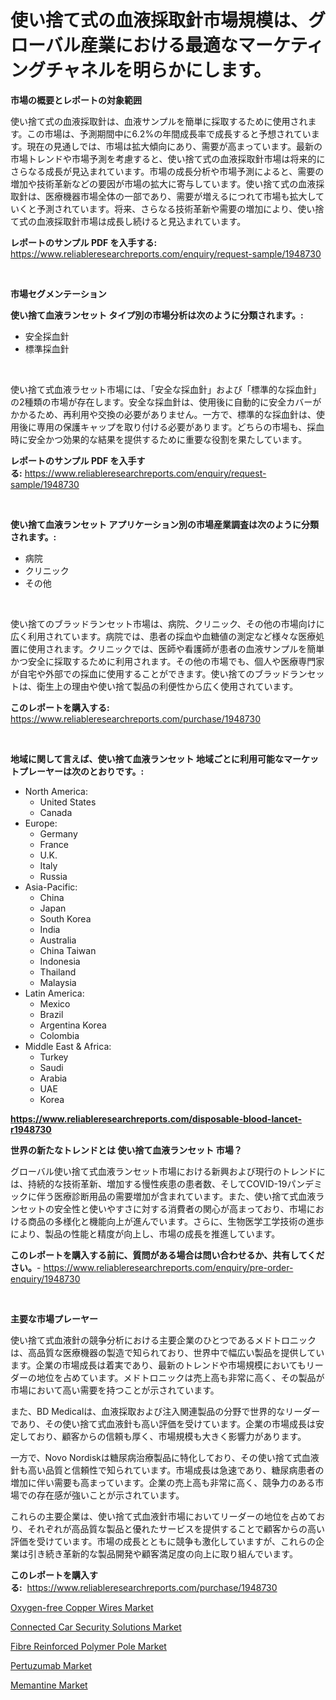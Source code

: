 <p><h1>使い捨て式の血液採取針市場規模は、グローバル産業における最適なマーケティングチャネルを明らかにします。</h1></p><p><strong>市場の概要とレポートの対象範囲</strong></p>
<p><p>使い捨て式の血液採取針は、血液サンプルを簡単に採取するために使用されます。この市場は、予測期間中に6.2%の年間成長率で成長すると予想されています。現在の見通しでは、市場は拡大傾向にあり、需要が高まっています。最新の市場トレンドや市場予測を考慮すると、使い捨て式の血液採取針市場は将来的にさらなる成長が見込まれています。市場の成長分析や市場予測によると、需要の増加や技術革新などの要因が市場の拡大に寄与しています。使い捨て式の血液採取針は、医療機器市場全体の一部であり、需要が増えるにつれて市場も拡大していくと予測されています。将来、さらなる技術革新や需要の増加により、使い捨て式の血液採取針市場は成長し続けると見込まれています。</p></p>
<p><strong>レポートのサンプル PDF を入手する:</strong> <a href="https://www.reliableresearchreports.com/enquiry/request-sample/1948730">https://www.reliableresearchreports.com/enquiry/request-sample/1948730</a></p>
<p>&nbsp;</p>
<p><strong>市場セグメンテーション</strong></p>
<p><strong>使い捨て血液ランセット タイプ別の市場分析は次のように分類されます。:</strong></p>
<p><ul><li>安全採血針</li><li>標準採血針</li></ul></p>
<p>&nbsp;</p>
<p><p>使い捨て式血液ラセット市場には、「安全な採血針」および「標準的な採血針」の2種類の市場が存在します。安全な採血針は、使用後に自動的に安全カバーがかかるため、再利用や交換の必要がありません。一方で、標準的な採血針は、使用後に専用の保護キャップを取り付ける必要があります。どちらの市場も、採血時に安全かつ効果的な結果を提供するために重要な役割を果たしています。</p></p>
<p><strong>レポートのサンプル PDF を入手する:</strong>&nbsp;<a href="https://www.reliableresearchreports.com/enquiry/request-sample/1948730">https://www.reliableresearchreports.com/enquiry/request-sample/1948730</a></p>
<p>&nbsp;</p>
<p><strong> 使い捨て血液ランセット アプリケーション別の市場産業調査は次のように分類されます。:</strong></p>
<p><ul><li>病院</li><li>クリニック</li><li>その他</li></ul></p>
<p>&nbsp;</p>
<p><p>使い捨てのブラッドランセット市場は、病院、クリニック、その他の市場向けに広く利用されています。病院では、患者の採血や血糖値の測定など様々な医療処置に使用されます。クリニックでは、医師や看護師が患者の血液サンプルを簡単かつ安全に採取するために利用されます。その他の市場でも、個人や医療専門家が自宅や外部での採血に使用することができます。使い捨てのブラッドランセットは、衛生上の理由や使い捨て製品の利便性から広く使用されています。</p></p>
<p><strong>このレポートを購入する:</strong>&nbsp; <a href="https://www.reliableresearchreports.com/purchase/1948730">https://www.reliableresearchreports.com/purchase/1948730</a></p>
<p>&nbsp;</p>
<p><strong>地域に関して言えば、使い捨て血液ランセット 地域ごとに利用可能なマーケットプレーヤーは次のとおりです。:</strong></p>
<p><ul>
    <li>
        North America:
        <ul>
            <li>United States</li>
            <li>Canada</li>
        </ul>
    </li>
    <li>
        Europe:
        <ul>
            <li>Germany</li>
            <li>France</li>
            <li>U.K.</li>
            <li>Italy</li>
            <li>Russia</li>
        </ul>
    </li>
    <li>
        Asia-Pacific:
        <ul>
            <li>China</li>
            <li>Japan</li>
            <li>South Korea</li>
            <li>India</li>
            <li>Australia</li>
            <li>China Taiwan</li>
            <li>Indonesia</li>
            <li>Thailand</li>
            <li>Malaysia</li>
        </ul>
    </li>
    <li>
        Latin America:
        <ul>
            <li>Mexico</li>
            <li>Brazil</li>
            <li>Argentina Korea</li>
            <li>Colombia</li>
        </ul>
    </li>
    <li>
        Middle East & Africa:
        <ul>
            <li>Turkey</li>
            <li>Saudi</li>
            <li>Arabia</li>
            <li>UAE</li>
            <li>Korea</li>
        </ul>
    </li>
    </ul></p>
<p><strong><a href="https://www.reliableresearchreports.com/disposable-blood-lancet-r1948730">https://www.reliableresearchreports.com/disposable-blood-lancet-r1948730</a></strong>&nbsp;</p>
<p><strong>世界の新たなトレンドとは 使い捨て血液ランセット 市場？</strong></p>
<p><p>グローバル使い捨て式血液ランセット市場における新興および現行のトレンドには、持続的な技術革新、増加する慢性疾患の患者数、そしてCOVID-19パンデミックに伴う医療診断用品の需要増加が含まれています。また、使い捨て式血液ランセットの安全性と使いやすさに対する消費者の関心が高まっており、市場における商品の多様化と機能向上が進んでいます。さらに、生物医学工学技術の進歩により、製品の性能と精度が向上し、市場の成長を推進しています。</p></p>
<p><strong>このレポートを購入する前に、質問がある場合は問い合わせるか、共有してください。</strong>- <a href="https://www.reliableresearchreports.com/enquiry/pre-order-enquiry/1948730">https://www.reliableresearchreports.com/enquiry/pre-order-enquiry/1948730</a></p>
<p>&nbsp;</p>
<p><strong>主要な市場プレーヤー</strong></p>
<p><p>使い捨て式血液針の競争分析における主要企業のひとつであるメドトロニックは、高品質な医療機器の製造で知られており、世界中で幅広い製品を提供しています。企業の市場成長は着実であり、最新のトレンドや市場規模においてもリーダーの地位を占めています。メドトロニックは売上高も非常に高く、その製品が市場において高い需要を持つことが示されています。</p><p>また、BD Medicalは、血液採取および注入関連製品の分野で世界的なリーダーであり、その使い捨て式血液針も高い評価を受けています。企業の市場成長は安定しており、顧客からの信頼も厚く、市場規模も大きく影響力があります。</p><p>一方で、Novo Nordiskは糖尿病治療製品に特化しており、その使い捨て式血液針も高い品質と信頼性で知られています。市場成長は急速であり、糖尿病患者の増加に伴い需要も高まっています。企業の売上高も非常に高く、競争力のある市場での存在感が強いことが示されています。</p><p>これらの主要企業は、使い捨て式血液針市場においてリーダーの地位を占めており、それぞれが高品質な製品と優れたサービスを提供することで顧客からの高い評価を受けています。市場の成長とともに競争も激化していますが、これらの企業は引き続き革新的な製品開発や顧客満足度の向上に取り組んでいます。</p></p>
<p><strong>このレポートを購入する:</strong>&nbsp;&nbsp;<a href="https://www.reliableresearchreports.com/purchase/1948730">https://www.reliableresearchreports.com/purchase/1948730</a></p>
<p><p><a href="https://issuu.com/reportprime-2/docs/oxygen-free-copper-wires-market-size-2030.pptx">Oxygen-free Copper Wires Market</a></p><p><a href="https://medium.com/@daveblock08/connected-car-security-solutions-market-research-report-its-history-and-forecast-2024-to-2031-1d400193c014">Connected Car Security Solutions Market</a></p><p><a href="https://issuu.com/reportprime-2/docs/fibre-reinforced-polymer-pole-market-size-2030.ppt">Fibre Reinforced Polymer Pole Market</a></p><p><a href="https://github.com/markusgodoy/Market-Research-Report-List-3/blob/main/pertuzumab-market.md">Pertuzumab Market</a></p><p><a href="https://github.com/arionmp/Market-Research-Report-List-3/blob/main/memantine-market.md">Memantine Market</a></p></p>